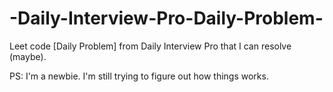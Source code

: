 # -Daily-Interview-Pro-Daily-Problem-
Leet code [Daily Problem] from Daily Interview Pro that I can resolve (maybe).

PS: I'm a newbie. I'm still trying to figure out how things works. 
